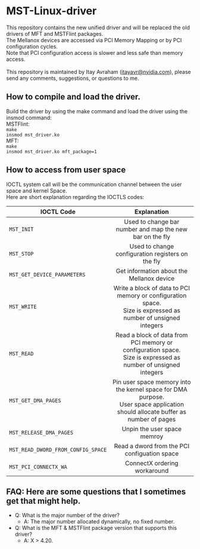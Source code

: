 # MST-Linux-driver
This repository contains the new unified driver and will be replaced the old drivers of MFT and MSTFlint packages.<br/>
The Mellanox devices are accessed via PCI Memory Mapping or by PCI configuration cycles.<br/>
Note that PCI configuration access is slower and less safe than memory access.<br/>
<br/>
This repository is maintained by Itay Avraham (itayavr@nvidia.com), please send any comments, suggestions, or questions to me.

## How to compile and load the driver.
Build the driver by using the make command and load the driver using the insmod command:<br/>
MSTFlint:<br/>
`make`<br/>
`insmod mst_driver.ko`<br/>
MFT:<br/>
`make`<br/>
`insmod mst_driver.ko mft_package=1`<br/>

## How to access from user space<br/>
IOCTL system call will be the communication channel between the user space and kernel Space.<br/>
Here are short explanation regarding the IOCTLS codes:<br/>


| IOCTL Code                         | Explanation                                            |
| ---------------------------------- | :-----------------------------------------------------:|
| `MST_INIT`                         | Used to change bar number and map the new bar on the fly |
| `MST_STOP`                         | Used to change configuration registers on the fly        |
| `MST_GET_DEVICE_PARAMETERS`        | Get information about the Mellanox device                |
| `MST_WRITE`                        | Write a block of data to PCI memory or configuration space.<br/> Size is expressed as number of unsigned integers  |
| `MST_READ`                         | Read a block of data from PCI memory or configuration space.<br/> Size is expressed as number of unsigned integers |
| `MST_GET_DMA_PAGES`                | Pin user space memory into the kernel space for DMA purpose.<br/> User space application should allocate buffer as number of pages |
| `MST_RELEASE_DMA_PAGES`            | Unpin the user space memroy                              |
| `MST_READ_DWORD_FROM_CONFIG_SPACE` | Read a dword from the PCI configuation space             |
| `MST_PCI_CONNECTX_WA`              | ConnectX ordering workaround                             |


## FAQ: Here are some questions that I sometimes get that might help.
- Q: What is the major number of the driver?<br/>
  - A: The major number allocated dynamically, no fixed number.<br/>
- Q: What is the MFT & MSTFlint package version that supports this driver?
  - A:  X > 4.20.
